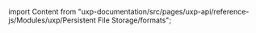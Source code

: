 
import Content from "uxp-documentation/src/pages/uxp-api/reference-js/Modules/uxp/Persistent File Storage/formats";

<Content query="product=xd"/>
